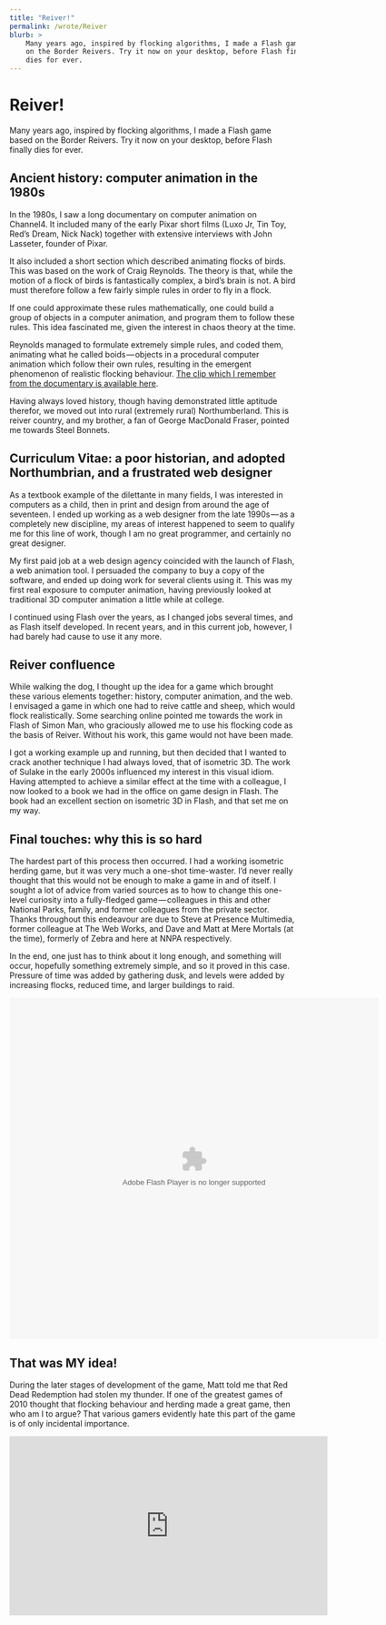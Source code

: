 ```yaml
---
title: "Reiver!"
permalink: /wrote/Reiver
blurb: >
    Many years ago, inspired by flocking algorithms, I made a Flash game based 
    on the Border Reivers. Try it now on your desktop, before Flash finally 
    dies for ever.
---
```

# Reiver!

Many years ago, inspired by flocking algorithms, I made a Flash game based on 
the Border Reivers. Try it now on your desktop, before Flash finally dies for 
ever.
    
    
## Ancient history: computer animation in the 1980s

In the 1980s, I saw a long documentary on computer animation on Channel4. It 
included many of the early Pixar short films (Luxo Jr, Tin Toy, Red’s Dream, 
Nick Nack) together with extensive interviews with John Lasseter, founder of 
Pixar.

It also included a short section which described animating flocks of birds. 
This was based on the work of Craig Reynolds. The theory is that, while the 
motion of a flock of birds is fantastically complex, a bird’s brain is not. A 
bird must therefore follow a few fairly simple rules in order to fly in a 
flock.

If one could approximate these rules mathematically, one could build a group 
of objects in a computer animation, and program them to follow these rules. 
This idea fascinated me, given the interest in chaos theory at the time.

Reynolds managed to formulate extremely simple rules, and coded them, 
animating what he called boids — objects in a procedural computer animation 
which follow their own rules, resulting in the emergent phenomenon of 
realistic flocking behaviour. [The clip which I remember from the documentary 
is available 
here](http://www.siggraph.org/education/materials/HyperGraph/animation/art_life/video/3cr.mov).


Having always loved history, though having demonstrated little aptitude 
therefor, we moved out into rural (extremely rural) Northumberland. This is 
reiver country, and my brother, a fan of George MacDonald Fraser, pointed me 
towards Steel Bonnets.


## Curriculum Vitae: a poor historian, and adopted Northumbrian, and a frustrated web designer

As a textbook example of the dilettante in many fields, I was interested in 
computers as a child, then in print and design from around the age of 
seventeen. I ended up working as a web designer from the late 1990s — as a 
completely new discipline, my areas of interest happened to seem to qualify me 
for this line of work, though I am no great programmer, and certainly no great 
designer.

My first paid job at a web design agency coincided with the launch of Flash, a 
web animation tool. I persuaded the company to buy a copy of the software, and 
ended up doing work for several clients using it. This was my first real 
exposure to computer animation, having previously looked at traditional 3D 
computer animation a little while at college.

I continued using Flash over the years, as I changed jobs several times, and 
as Flash itself developed. In recent years, and in this current job, however, 
I had barely had cause to use it any more.


## Reiver confluence

While walking the dog, I thought up the idea for a game which brought these 
various elements together: history, computer animation, and the web. I 
envisaged a game in which one had to reive cattle and sheep, which would flock 
realistically. Some searching online pointed me towards the work in Flash of 
Simon Man, who graciously allowed me to use his flocking code as the basis of 
Reiver. Without his work, this game would not have been made.

I got a working example up and running, but then decided that I wanted to 
crack another technique I had always loved, that of isometric 3D. The work of 
Sulake in the early 2000s influenced my interest in this visual idiom. Having 
attempted to achieve a similar effect at the time with a colleague, I now 
looked to a book we had in the office on game design in Flash. The book had an 
excellent section on isometric 3D in Flash, and that set me on my way.


## Final touches: why this is so hard

The hardest part of this process then occurred. I had a working isometric 
herding game, but it was very much a one-shot time-waster. I’d never really 
thought that this would not be enough to make a game in and of itself. I 
sought a lot of advice from varied sources as to how to change this one-level 
curiosity into a fully-fledged game — colleagues in this and other National 
Parks, family, and former colleagues from the private sector. Thanks 
throughout this endeavour are due to Steve at Presence Multimedia, former 
colleague at The Web Works, and Dave and Matt at Mere Mortals (at the time), 
formerly of Zebra and here at NNPA respectively.

In the end, one just has to think about it long enough, and something will 
occur, hopefully something extremely simple, and so it proved in this case. 
Pressure of time was added by gathering dusk, and levels were added by 
increasing flocks, reduced time, and larger buildings to raid.

<object classid="clsid:d27cdb6e-ae6d-11cf-96b8-444553540000" codebase="http://fpdownload.macromedia.com/pub/shockwave/cabs/flash/swflash.cab#version=8,0,0,0" width="650" height="600" id="reiver" align="middle">
    <param name="allowScriptAccess" value="sameDomain" />
    <param name="movie" value="/assets/swf/Reiver.swf" />
    <param name="quality" value="high" />
    <param name="bgcolor" value="#666666" />
    <embed src="/assets/swf/Reiver.swf" quality="high" bgcolor="#666666" 
        width="650" height="600" name="reiverIso" align="middle" 
        allowScriptAccess="sameDomain" type="application/x-shockwave-flash" 
        pluginspage="http://www.macromedia.com/go/getflashplayer" />
</object>


## That was MY idea!

During the later stages of development of the game, Matt told me that Red Dead 
Redemption had stolen my thunder. If one of the greatest games of 2010 thought 
that flocking behaviour and herding made a great game, then who am I to argue? 
That various gamers evidently hate this part of the game is of only incidental importance.

<iframe width="560" height="315" src="https://www.youtube-nocookie.com/embed/kfwVc2uVygg" frameborder="0" allow="accelerometer; autoplay; encrypted-media; gyroscope; picture-in-picture" allowfullscreen></iframe>
